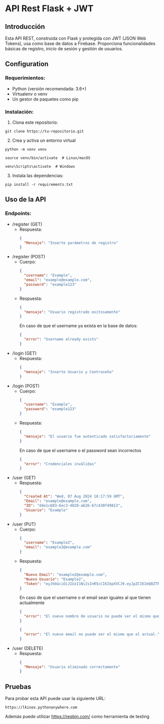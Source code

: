 
# API Rest Flask + JWT

## Introducción

Esta API REST, construida con Flask y protegida con JWT (JSON Web Tokens), usa como base de datos a Firebase. Proporciona funcionalidades básicas de registro, inicio de sesión y gestión de usuarios.


## Configuration

### Requerimientos:

* Python (versión recomendada: 3.6+)
* Virtualenv o venv
* Un gestor de paquetes como pip



### Instalación:

1. Clona este repositorio:
```
git clone https://tu-repositorio.git
```
2. Crea y activa un entorno virtual
```
python -m venv venv

source venv/bin/activate  # Linux/macOS

venv\Scripts\activate  # Windows
```
3. Instala las dependencias:

```
pip install -r requirements.txt
```
## Uso de la API

### Endpoints:

* /register (GET)
  - Respuesta:
    ```json
    {
      "Mensaje": "Inserte parámetros de registro"
    }
    ```
* /register (POST)
  - Cuerpo:
    ```json
    {
      "username": "Example",
      "email": "example@example.com",
      "password": "example123"
    }
    ```
  - Respuesta:
    ```json
    {
      "mensaje": "Usuario registrado exitosamente"
    }
    ```
    En caso de que el username ya exista en la base de datos:
    ```json
    {
      "error": "Username already exists"
    }
    ```
* /login (GET)
  - Respuesta:
    ```json
    {
      "mensaje": "Inserte Usuario y Contraseña"
    }
    ```
* /login (POST)
  - Cuerpo:
    ```json
    {
      "username": "Example",
      "password": "example123"
    }
    ```
  - Respuesta:
    ```json
    {
      "mensaje": "El usuario fue autenticado satisfactoriamente"
    }
    ```
    En caso de que el username o el password sean incorrectos
    ```json
    {
      "error": "Credenciales inválidas"
    }
    ```
* /user (GET)
  - Respuesta:
    ```json
    {
      "Created At": "Wed, 07 Aug 2024 18:17:59 GMT",
      "Email": "example@example.com",
      "ID": "d4e1c603-6ec3-4020-a626-67c430f49813",
      "Usuario": "Example"
    }
    ```
* /user (PUT)
  - Cuerpo:
    ```json
    {
      "username": "Example2",
      "email": "example2@example.com"
    }
    ```
  - Respuesta:
    ```json
    {
      "Nuevo Email": "example2@example.com",
      "Nuevo Usuario": "Example2",
      "Token": "eyJhbGciOiJIUzI1NiIsInR5cCI6IkpXVCJ9.eyJpZCI6ImQ0ZTFjNjAzLTZlYzMtNDAyMC1hNjI2LTY3YzQzMGY0OTgxMyIsInVzZXJuYW1lIjoiRXhhbXBsZTIiLCJleHAiOjE3MjMyMjM4NzN9.gXT2nk9zjgFEEKZfXt9xGdfBqvoTXu-8YBgc84bBGj8"
    }
    ```
    En caso de que el username o el email sean iguales al que tienen actualmente
    ```json
    {
      "error": "El nuevo nombre de usuario no puede ser el mismo que el actual."
    }
    ```
    ```json
    {
      "error": "El nuevo email no puede ser el mismo que el actual."
    }
    ```
* /user (DELETE)
  - Respuesta:
    ```json
    {
      "Mensaje": "Usuario eliminado correctamente"
    }
    ```


## Pruebas

Para probar esta API puede usar la siguiente URL:
```
https://lkinox.pythonanywhere.com
```
Además puede utilizar https://reqbin.com/ como herramienta de testing
